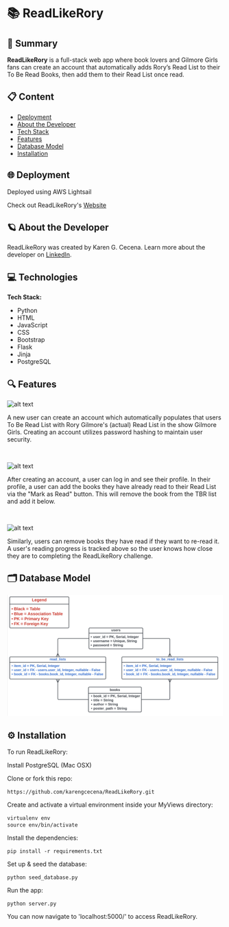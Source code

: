 # 📚 ReadLikeRory

## 📖 Summary 

**ReadLikeRory** is a full-stack web app where book lovers and Gilmore Girls fans can create an account that automatically adds Rory’s Read List to their To Be Read Books, then add them to their Read List once read.

## 📋 Content
* [Deployment](#deployment)
* [About the Developer](#aboutme)
* [Tech Stack](#technologies)
* [Features](#features)
* [Database Model](#databasemodel)
* [Installation](#installation)


## 🌐 <a name="deployment"></a>Deployment

Deployed using AWS Lightsail

Check out ReadLikeRory's [Website](http://34.217.109.198/)


## 🪐 <a name="aboutme"></a>About the Developer

ReadLikeRory was created by Karen G. Cecena. Learn more about the developer on [LinkedIn](https://www.linkedin.com/in/karengcecena).


## 💻 <a name="technologies"></a>Technologies

**Tech Stack:**

- Python
- HTML
- JavaScript
- CSS
- Bootstrap
- Flask
- Jinja
- PostgreSQL


## 🔍 <a name="features"></a>Features

![alt text](https://github.com/karengcecena/ReadLikeRory/blob/main/static/img/video1.gif "ReadLikeRory Login")

A new user can create an account which automatically populates that users To Be Read List with Rory Gilmore's (actual) Read List in the show Gilmore Girls. Creating an account utilizes password hashing to maintain user security. 

<br>

![alt text](https://github.com/karengcecena/ReadLikeRory/blob/main/static/img/video2a.gif "ReadLikeRory Profile Page")

After creating an account, a user can log in and see their profile. In their profile, a user can add the books they have already read to their Read List via the "Mark as Read" button. This will remove the book from the TBR list and add it below. 

<br>

![alt text](https://github.com/karengcecena/ReadLikeRory/blob/main/static/img/video2b.gif "ReadLikeRory Profile Page Progress Bar")

Similarly, users can remove books they have read if they want to re-read it. A user's reading progress is tracked above so the user knows how close they are to completing the ReadLikeRory challenge.


## 🗂️ <a name="databasemodel"></a>Database Model

![alt text](https://github.com/karengcecena/ReadLikeRory/blob/main/static/img/ReadLikeRoryDataModel.jpeg "ReadLikeRory Database Model")


## ⚙️ <a name="installation"></a>Installation

To run ReadLikeRory:

Install PostgreSQL (Mac OSX)

Clone or fork this repo:

```
https://github.com/karengcecena/ReadLikeRory.git
```

Create and activate a virtual environment inside your MyViews directory:

```
virtualenv env
source env/bin/activate
```

Install the dependencies:

```
pip install -r requirements.txt
```

Set up & seed the database:

```
python seed_database.py
```

Run the app:

```
python server.py
```

You can now navigate to 'localhost:5000/' to access ReadLikeRory.